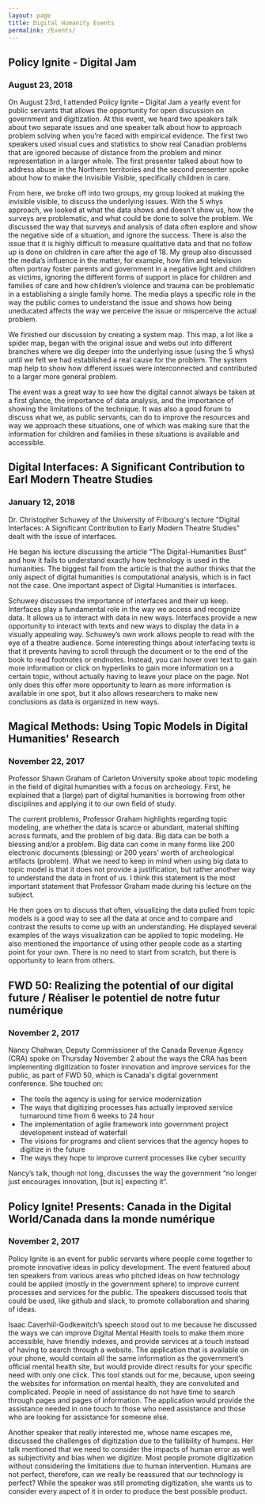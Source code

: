 ```yaml
---
layout: page
title: Digital Humanity Events
permalink: /Events/
---
```


## Policy Ignite - Digital Jam
### August 23, 2018
On August 23rd, I attended Policy Ignite – Digital Jam a yearly event for public servants that allows the opportunity for open discussion on government and digitization. At this event, we heard two speakers talk about two separate issues and one speaker talk about how to approach problem solving when you’re faced with empirical evidence. The first two speakers used visual cues and statistics to show real Canadian problems that are ignored because of distance from the problem and minor representation in a larger whole. The first presenter talked about how to address abuse in the Northern territories and the second presenter spoke about how to make the Invisible Visible, specifically children in care. 
 
From here, we broke off into two groups, my group looked at making the invisible visible, to discuss the underlying issues. With the 5 whys approach, we looked at what the data shows and doesn’t show us, how the surveys are problematic, and what could be done to solve the problem. We discussed the way that surveys and analysis of data often explore and show the negative side of a situation, and ignore the success. There is also the issue that it is highly difficult to measure qualitative data and that no follow up is done on children in care after the age of 18. My group also discussed the media’s influence in the matter, for example, how film and television often portray foster parents and government in a negative light and children as victims, ignoring the different forms of support in place for children and families of care and how children’s violence and trauma can be problematic in a establishing a single family home. The media plays a specific role in the way the public comes to understand the issue and shows how being uneducated affects the way we perceive the issue or misperceive the actual problem. 
 
We finished our discussion by creating a system map. This map, a lot like a spider map, began with the original issue and webs out into different branches where we dig deeper into the underlying issue (using the 5 whys) until we felt we had established a real cause for the problem. The system map help to show how different issues were interconnected and contributed to a larger more general problem. 
 
The event was a great way to see how the digital cannot always be taken at a first glance, the importance of data analysis, and the importance of showing the limitations of the technique. It was also a good forum to discuss what we, as public servants, can do to improve the resources and way we approach these situations, one of which was making sure that the information for children and families in these situations is available and accessible. 


## Digital Interfaces: A Significant Contribution to Earl Modern Theatre Studies
### January 12, 2018
Dr. Christopher Schuwey of the University of Fribourg's lecture "Digital Interfaces: A Significant Contribution to Early Modern Theatre Studies" dealt with the issue of interfaces.

He began his lecture discussing the article “The Digital-Humanities Bust” and how it fails to understand exactly how technology is used in the humanities. The biggest fail from the article is that the author thinks that the only aspect of digital humanities is computational analysis, which is in fact not the case. One important aspect of Digital Humanities is interfaces. 

Schuwey discusses the importance of interfaces and their up keep. Interfaces play a fundamental role in the way we access and recognize data. It allows us to interact with data in new ways. Interfaces provide a new opportunity to interact with texts and new ways to display the data in a visually appealing way. Schuwey’s own work allows people to read with the eye of a theatre audience. Some interesting things about interfacing texts is that it prevents having to scroll through the document or to the end of the book to read footnotes or endnotes. Instead, you can hover over text to gain more information or click on hyperlinks to gain more information on a certain topic, without actually having to leave your place on the page. Not only does this offer more opportunity to learn as more information is available in one spot, but it also allows researchers to make new conclusions as data is organized in new ways.  


## Magical Methods: Using Topic Models in Digital Humanities' Research
### November 22, 2017
Professor Shawn Graham of Carleton University spoke about topic modeling in the field of digital humanities with a focus on archeology. First, he explained that a (large) part of digital humanities is borrowing from other disciplines and applying it to our own field of study. 

The current problems, Professor Graham highlights regarding topic modeling, are whether the data is scarce or abundant, material shifting across formats, and the problem of big data. Big data can be both a blessing and/or a problem. Big data can come in many forms like 200 electronic documents (blessing) or 200 years’ worth of archeological artifacts (problem). What we need to keep in mind when using big data to topic model is that it does not provide a justification, but rather another way to understand the data in front of us. I think this statement is the most important statement that Professor Graham made during his lecture on the subject.   

He then goes on to discuss that often, visualizing the data pulled from topic models is a good way to see all the data at once and to compare and contrast the results to come up with an understanding. He displayed several examples of the ways visualization can be applied to topic modeling. He also mentioned the importance of using other people code as a starting point for your own. There is no need to start from scratch, but there is opportunity to learn from others. 

## FWD 50: Realizing the potential of our digital future / Réaliser le potentiel de notre futur numérique
### November 2, 2017
Nancy Chahwan, Deputy Commissioner of the Canada Revenue Agency (CRA) spoke on Thursday November 2 about the ways the CRA has been implementing digitization to foster innovation and improve services for the public, as part of FWD 50, which is Canada's digital government conference. She touched on:

* The tools the agency is using for service modernization
*	The ways that digitizing processes has actually improved service turnaround time from 6 weeks to 24 hour
*	The implementation of agile framework into government project development instead of waterfall
*	The visions for programs and client services that the agency hopes to digitize in the future
*	The ways they hope to improve current processes like cyber security

Nancy’s talk, though not long, discusses the way the government “no longer just encourages innovation, [but is] expecting it”.

## Policy Ignite! Presents: Canada in the Digital World/Canada dans la monde numérique 
### November 2, 2017
Policy Ignite is an event for public servants where people come together to promote innovative ideas in policy development. The event featured about ten speakers from various areas who pitched ideas on how technology could be applied (mostly in the government sphere) to improve current processes and services for the public. The speakers discussed tools that could be used, like github and slack, to promote collaboration and sharing of ideas. 

Isaac Caverhiil-Godkewitch’s speech stood out to me because he discussed the ways we can improve Digital Mental Health tools to make them more accessible, have friendly indexes, and provide services at a touch instead of having to search through a website. The application that is available on your phone, would contain all the same information as the government’s official mental health site, but would provide direct results for your specific need with only one click. This tool stands out for me, because, upon seeing the websites for information on mental health, they are convoluted and complicated. People in need of assistance do not have time to search through pages and pages of information. The application would provide the assistance needed in one touch to those who need assistance and those who are looking for assistance for someone else. 

Another speaker that really interested me, whose name escapes me, discussed the challenges of digitization due to the fallibility of humans. Her talk mentioned that we need to consider the impacts of human error as well as subjectivity and bias when we digitize. Most people promote digitization without considering the limitations due to human intervention. Humans are not perfect, therefore, can we really be reassured that our technology is perfect? While the speaker was still promoting digitization, she wants us to consider every aspect of it in order to produce the best possible product. 
